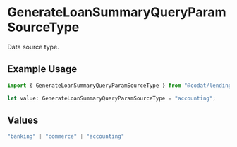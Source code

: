 # GenerateLoanSummaryQueryParamSourceType

Data source type.

## Example Usage

```typescript
import { GenerateLoanSummaryQueryParamSourceType } from "@codat/lending/sdk/models/operations";

let value: GenerateLoanSummaryQueryParamSourceType = "accounting";
```

## Values

```typescript
"banking" | "commerce" | "accounting"
```